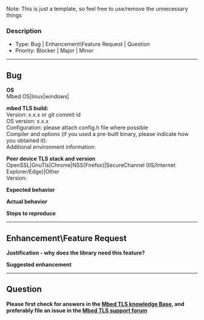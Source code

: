 Note: This is just a template, so feel free to use/remove the unnecessary things

### Description
- Type: Bug | Enhancement\Feature Request | Question
- Priority: Blocker | Major | Minor

---------------------------------------------------------------
## Bug

**OS**  
Mbed OS|linux|windows|

**mbed TLS build:**  
Version: x.x.x or git commit id  
OS version: x.x.x  
Configuration: please attach config.h file where possible  
Compiler and options (if you used a pre-built binary, please indicate how you obtained it):  
Additional environment information:  

**Peer device TLS stack and version**  
OpenSSL|GnuTls|Chrome|NSS(Firefox)|SecureChannel (IIS/Internet Explorer/Edge)|Other  
Version:  

**Expected behavior**   

**Actual behavior**  

**Steps to reproduce**  

----------------------------------------------------------------
## Enhancement\Feature Request

**Justification - why does the library need this feature?**  

**Suggested enhancement**  

-----------------------------------------------------------------

## Question

**Please first check for answers in the [Mbed TLS knowledge Base](https://tls.mbed.org/kb), and preferably file an issue in the [Mbed TLS support forum](https://forums.mbed.com/c/mbed-tls)**  
